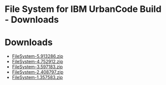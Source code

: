 
File System for IBM UrbanCode Build - Downloads
===============================================

# Downloads

- [FileSystem-5.913286.zip](https://raw.githubusercontent.com/UrbanCode/IBM-UCB-PLUGINS/main/files/FileSystem/FileSystem-5.913286.zip)
- [FileSystem-4.752912.zip](https://raw.githubusercontent.com/UrbanCode/IBM-UCB-PLUGINS/main/files/FileSystem/FileSystem-4.752912.zip)
- [FileSystem-3.597183.zip](https://raw.githubusercontent.com/UrbanCode/IBM-UCB-PLUGINS/main/files/FileSystem/FileSystem-3.597183.zip)
- [FileSystem-2.408797.zip](https://raw.githubusercontent.com/UrbanCode/IBM-UCB-PLUGINS/main/files/FileSystem/FileSystem-2.408797.zip)
- [FileSystem-1.357583.zip](https://raw.githubusercontent.com/UrbanCode/IBM-UCB-PLUGINS/main/files/FileSystem/FileSystem-1.357583.zip)
